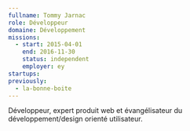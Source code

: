 ```yaml
---
fullname: Tommy Jarnac
role: Développeur
domaine: Développement
missions:
  - start: 2015-04-01
    end: 2016-11-30
    status: independent
    employer: ey
startups:
previously:
  - la-bonne-boite
---
```


Développeur, expert produit web et évangélisateur du développement/design orienté utilisateur.
